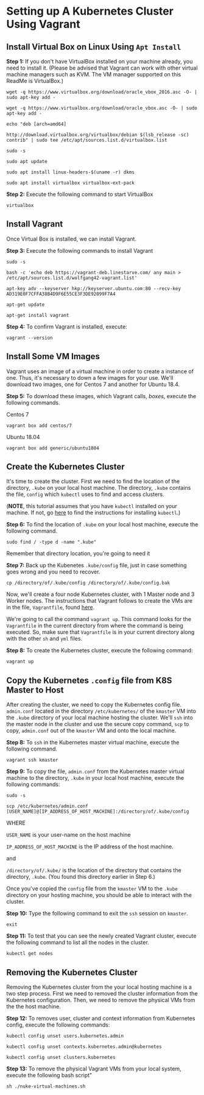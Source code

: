 # Setting up A Kubernetes Cluster Using Vagrant


## Install Virtual Box on Linux Using `Apt Install`

**Step 1:** If you don't have VirtualBox installed on your machine already, you need to install  it. 
(Please be advised that Vagrant can work with other virtual machine managers such as KVM. The VM manager
supported on this ReadMe is VirtualBox.)

`wget -q https://www.virtualbox.org/download/oracle_vbox_2016.asc -O- | sudo apt-key add -`

`wget -q https://www.virtualbox.org/download/oracle_vbox.asc -O- | sudo apt-key add -`

`echo "deb [arch=amd64]`

`http://download.virtualbox.org/virtualbox/debian $(lsb_release -sc) contrib" | sudo tee /etc/apt/sources.list.d/virtualbox.list`

`sudo -s`

`sudo apt update`

`sudo apt install linux-headers-$(uname -r) dkms`

`sudo apt install virtualbox virtualbox-ext-pack`

**Step 2:** Execute the following command to start VirtualBox

`virtualbox`

## Install Vagrant

Once Virtual Box is installed, we can install Vagrant.

**Step 3:** Execute the following commands to install Vagrant

`sudo -s`

`bash -c 'echo deb https://vagrant-deb.linestarve.com/ any main > /etc/apt/sources.list.d/wolfgang42-vagrant.list'`

`apt-key adv --keyserver hkp://keyserver.ubuntu.com:80 --recv-key AD319E0F7CFFA38B4D9F6E55CE3F3DE92099F7A4`

`apt-get update`

`apt-get install vagrant`

**Step 4:** To confirm Vagrant is installed, execute:

`vagrant --version`

## Install Some VM Images

Vagrant uses an image of a virtual machine in order to create a instance of one. Thus, it's necessary to down
a few images for your use. We'll download two images, one for Centos 7 and another for Ubuntu 18.4.

**Step 5:** To download these images, which Vagrant calls, *boxes*, execute the following commands.

Centos 7

`vagrant box add centos/7`

Ubuntu 18.04

`vagrant box add generic/ubuntu1804`


## Create the Kubernetes Cluster

It's time to create the cluster. First we need to find the location of the directory, `.kube` on your
local host machine. The directory, `.kube` contains the file, `config` which `kubectl` uses to find
and access clusters.

(**NOTE**, this tutorial assumes that you have `kubectl` installed on your machine.
If not, go [here](https://kubernetes.io/docs/tasks/tools/install-kubectl/) to find the instructions for installing `kubectl`.)

**Step 6:** To find the location of `.kube` on your local host machine, execute the following command.

`sudo find / -type d -name ".kube"`

Remember that directory location, you're going to need it

**Step 7:** Back up the Kubenetes `.kube/config` file, just in case something goes wrong and you need to recover.

`cp /directory/of/.kube/config /directory/of/.kube/config.bak`

Now, we'll create a four node Kubernetes cluster, with 1 Master node and 3 Worker nodes. The instructions that
Vagrant follows to create the VMs are in the file, `Vagrantfile`, found [here](Vagrantfile).

We're going to call the command `vagrant up`. This command looks for the `Vagrantfile` in the current directory from
where the command is being executed. So, make sure that `Vagrantfile` is in your current directory along with the other
`sh` and `yml` files.

**Step 8:** To create the Kubernetes cluster, execute the following command:

`vagrant up`

## Copy the Kubernetes `.config` file from K8S Master to Host

After creating the cluster, we need to copy the Kubernetes config file. `admin.conf` located in the directory
`/etc/kubernetes/` of the `kmaster` VM into the `.kube` directory of your local machine hosting the cluster. We'll `ssh` into the
master node in the cluster and use the secure copy command, `scp` to copy, `admin.conf` out of the `kmaster` VM
and onto the local machine.

**Step 8:** To `ssh` in the Kubernetes master virtual machine, execute the following command.

`vagrant ssh kmaster`

**Step 9:** To copy the file, `admin.conf` from the Kubernetes master virtual machine to the directory, `.kube`
in your local host machine, execute the following commands:

`sudo -s`

`scp /etc/kubernetes/admin.conf [USER_NAME]@[IP_ADDRESS_OF_HOST_MACHINE]:/directory/of/.kube/config`

WHERE

`USER_NAME` is your user-name on the host machine 

`IP_ADDRESS_OF_HOST_MACHINE` is the IP address of the host machine.

and

`/directory/of/.kube/` is the location of the directory that contains the directory, `.kube`. (You found this directory earlier
in Step 6.)

Once you've copied the `config` file from the `kmaster` VM to the `.kube` directory on your hosting machine, you
should be able to interact with the cluster.

**Step 10:** Type the following command to exit the `ssh` session on `kmaster`.

`exit`

**Step 11:** To test that you can see the newly created Vagrant cluster, execute the following command to list
all the nodes in the cluster.

`kubectl get nodes`

## Removing the Kubernetes Cluster

Removing the Kubernetes cluster from the your local hosting machine is a two step process. First we need to
removed the cluster information from the Kubernetes configuration. Then, we need to remove the physical VMs from
the the host machine.

**Step 12:** To removes user, cluster and context information from Kubernetes config, execute the following
commands:

`kubectl config unset users.kubernetes.admin`

`kubectl config unset contexts.kubernetes.admin@kubernetes`

`kubectl config unset clusters.kubernetes`

**Step 13:** To remove the physical Vagrant VMs from your local system, execute the following
bash script"

`sh ./nuke-virtual-machines.sh`





